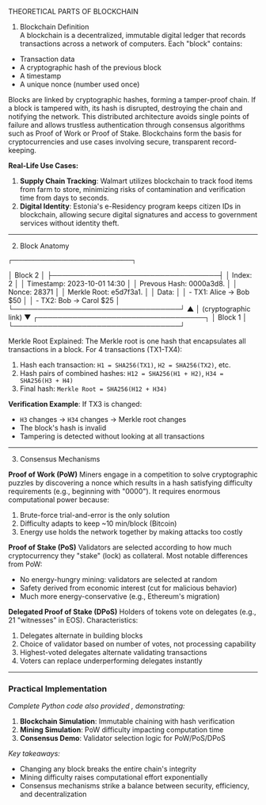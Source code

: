 THEORETICAL PARTS OF BLOCKCHAIN
 
1. Blockchain Definition  
A blockchain is a decentralized, immutable digital ledger that records transactions across a network of computers. Each "block" contains:  
- Transaction data  
- A cryptographic hash of the previous block  
- A timestamp  
- A unique nonce (number used once)

Blocks are linked by cryptographic hashes, forming a tamper-proof chain. If a block is tampered with, its hash is disrupted, destroying the chain and notifying the network. This distributed architecture avoids single points of failure and allows trustless authentication through consensus algorithms such as Proof of Work or Proof of Stake. Blockchains form the basis for cryptocurrencies and use cases involving secure, transparent record-keeping.

**Real-Life Use Cases:**
1. **Supply Chain Tracking**: Walmart utilizes blockchain to track food items from farm to store, minimizing risks of contamination and verification time from days to seconds.  
2. **Digital Identity**: Estonia's e-Residency program keeps citizen IDs in blockchain, allowing secure digital signatures and access to government services without identity theft.

---


2. Block Anatomy
```plaintext
┌──────────────────────────────────┐
```
│              Block 2             │
├──────────────────────────────────┤
│ Index:        2                  │
│ Timestamp:    2023-10-01 14:30   │
│ Prevous Hash: 0000a3d8.       │
│ Nonce:        28371              │
│ Merkle Root:   e5d7f3a1.       │
│ Data:                             │
│   - TX1: Alice → Bob $50         │
│   - TX2: Bob → Carol $25         │
└──────────────────────────────────┘
▲
      │ (cryptographic link)
      ▼
┌──────────────────────────────────┐
│              Block 1             │
└──────────────────────────────────┘

Merkle Root Explained:
The Merkle root is one hash that encapsulates all transactions in a block. For 4 transactions (TX1-TX4):
1. Hash each transaction: `H1 = SHA256(TX1)`, `H2 = SHA256(TX2)`, etc.
2. Hash pairs of combined hashes: `H12 = SHA256(H1 + H2)`, `H34 = SHA256(H3 + H4)`
3. Final hash: `Merkle Root = SHA256(H12 + H34)`

**Verification Example**:
If TX3 is changed:
- `H3` changes → `H34` changes → Merkle root changes
- The block's hash is invalid
- Tampering is detected without looking at all transactions

---

3. Consensus Mechanisms

**Proof of Work (PoW)**
Miners engage in a competition to solve cryptographic puzzles by discovering a nonce which results in a hash satisfying difficulty requirements (e.g., beginning with "0000"). It requires enormous computational power because:
1. Brute-force trial-and-error is the only solution
2. Difficulty adapts to keep ~10 min/block (Bitcoin)
3. Energy use holds the network together by making attacks too costly

**Proof of Stake (PoS)**
Validators are selected according to how much cryptocurrency they "stake" (lock) as collateral. Most notable differences from PoW:
- No energy-hungry mining: validators are selected at random
- Safety derived from economic interest (cut for malicious behavior)
- Much more energy-conservative (e.g., Ethereum's migration)
 
**Delegated Proof of Stake (DPoS)**
Holders of tokens vote on delegates (e.g., 21 "witnesses" in EOS). Characteristics:
1. Delegates alternate in building blocks
2. Choice of validator based on number of votes, not processing capability
3. Highest-voted delegates alternate validating transactions
4. Voters can replace underperforming delegates instantly  

---

### Practical Implementation  
*Complete Python code also provided , demonstrating:*  
1. **Blockchain Simulation**: Immutable chaining with hash verification  
2. **Mining Simulation**: PoW difficulty impacting computation time  
3. **Consensus Demo**: Validator selection logic for PoW/PoS/DPoS  

*Key takeaways:*  
- Changing any block breaks the entire chain's integrity
- Mining difficulty raises computational effort exponentially
- Consensus mechanisms strike a balance between security, efficiency, and decentralization
